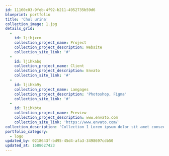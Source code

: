 ```yaml
---
id: 11160c03-9feb-4f92-b211-4952735b59d6
blueprint: portfolio
title: 'Chul urina'
collection_image: 1.jpg
details_grid:
  -
    id: ljihjxcm
    collection_project_name: Project
    collection_project_description: Website
    collection_site_link: '#'
  -
    id: ljihkabq
    collection_project_name: Client
    collection_project_description: Envato
    collection_site_link: '#'
  -
    id: ljihkb9y
    collection_project_name: Langages
    collection_project_description: 'Photoshop, Figma'
    collection_site_link: '#'
  -
    id: ljihkbta
    collection_project_name: Preview
    collection_project_description: www.envato.com
    collection_site_link: 'https://www.envato.com/'
collection_description: 'Collection 1 Lorem ipsum dolor sit amet consectetur, adipisicing elit. Mollitia placeat magnam possimus iusto blanditiis pariatur labore explicabo quo repellat hic dolorum numquam asperiores, voluptatum fugiat reiciendis aspernatur, non, odio aperiam voluptas ex tempora vitae. Dolor, consequatur quidem! Quas magni distinctio dolorum dolore natus, vel numquam accusamus. Nostrum eligendi recusandae qui tempore deserunt!'
portfolio_category:
  - logo
updated_by: 0218643f-bd95-45d4-afa3-3498697cdb50
updated_at: 1688627423
---
```

